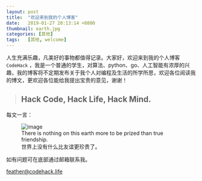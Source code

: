 ```yaml
---
layout: post
title:  "欢迎来到我的个人博客"
date:   2019-01-27 20:13:14 +0800
thumbnail: earth.jpg
categories:	[其他]
tags:	[其他, welcome]
---
```



人生充满乐趣，凡美好的事物都值得记录。大家好，欢迎来到我的个人博客 `CodeHack` ，我是一个普通的学生，对算法、python、go、人工智能有浓厚的兴趣，我的博客将不定期发布关于我个人对编程及生活的所学所思，欢迎各位阅读我的博文，更欢迎各位能给我提出宝贵的意见，谢谢！

>
> ## Hack Code, Hack Life, Hack Mind.
>

每文一言：
<figure>
	<img src="https://i.loli.net/2019/02/09/5c5ee37d7c35a.jpg" alt="image">
	<figcaption>
		There is nothing on this earth more to be prized than true friendship.<br/>
		世界上没有什么比友谊更珍贵了。
	</figcaption>
</figure>

如有问题可在底部通过邮箱联系我。

<a href="mailto:feather@codehack.life?subject=[re]{{page.title}}&body=Article_url:  {{ site.url }}{{ page.url }} ">feather@codehack.life</a>